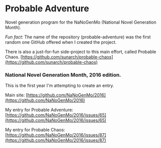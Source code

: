 # Probable Adventure

Novel generation program for the NaNoGenMo (National Novel Generation Month).

_Fun fact:_ The name of the repository (probable-adventure) was the first random one GitHub offered when I created the project.

There is also a just-for-fun side-project to this main effort, called Probable Chaos.
[https://github.com/sunarch/probable-chaos](https://github.com/sunarch/probable-chaos)

### National Novel Generation Month, 2016 edition.

This is the first year I'm attempting to create an entry.

Main site: [https://github.com/NaNoGenMo/2016](https://github.com/NaNoGenMo/2016)

My entry for Probable Adventure: [https://github.com/NaNoGenMo/2016/issues/65](https://github.com/NaNoGenMo/2016/issues/65)

My entry for Probable Chaos: [https://github.com/NaNoGenMo/2016/issues/87](https://github.com/NaNoGenMo/2016/issues/87)
